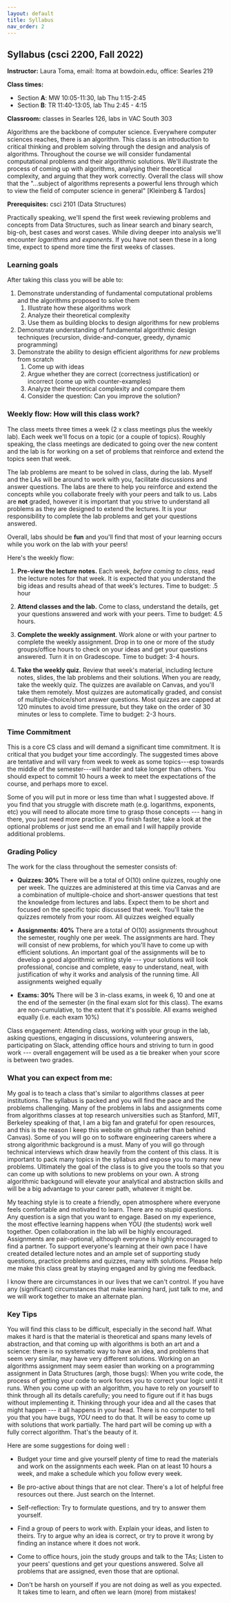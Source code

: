 ```yaml
---
layout: default 
title: Syllabus
nav_order: 2
---
```



## Syllabus (csci 2200, Fall 2022)


__Instructor:__ Laura Toma, email: ltoma at bowdoin.edu, office: Searles 219 

__Class times:__ 
- Section __A__: MW 10:05-11:30, lab Thu 1:15-2:45
- Section __B__: TR 11:40-13:05, lab Thu 2:45 - 4:15 

__Classroom:__  classes in Searles 126, labs in VAC South 303 


Algorithms are the backbone of computer science. Everywhere computer sciences reaches, there is an algorithm.  This class is an introduction to critical thinking and problem solving through the design and analysis of algorithms.   Throughout the course we will consider fundamental computational problems and their algorithmic solutions. We'll illustrate the process of coming up with algorithms, analysing their theoretical complexity, and arguing that they  work correctly. Overall the class will show that the "...subject of algorithms represents a powerful lens through which to view the field of computer science in general" [Kleinberg & Tardos]

**Prerequisites:** csci 2101 (Data Structures)

Practically speaking, we'll spend the first week reviewing problems and concepts from Data Structures, such as linear search and binary search, big-oh,  best cases and worst cases. While diving deeper into analysis we'll encounter _logarithms_ and _exponents_. If you have not seen these in a long time, expect to spend more time the first weeks of classes.  

### Learning goals 

After taking this class you will be able to: 

  1. Demonstrate understanding of fundamental computational problems and the algorithms proposed to solve them
      1. Illustrate how these algorithms work
      2. Analyze their theoretical complexity 
      3. Use them as building blocks to design algorithms for new problems 
  2. Demonstrate understanding of fundamental algorithmic design techniques (recursion, divide-and-conquer, greedy, dynamic programming)
  3. Demonstrate the ability to design efficient algorithms for _new_ problems  from scratch 
      1. Come up with ideas
      2. Argue whether they are correct (correctness justification) or incorrect (come up with counter-examples)
      3. Analyze their theoretical complexity and compare them
      4. Consider the question: Can you improve the solution?
  



### Weekly flow: How will this class work?

The class meets three times a week (2 x class meetings plus the weekly lab). Each week we'll focus on a topic (or a couple of topics).  Roughly speaking, the class meetings are dedicated to going over the new content and the  lab is for working on a set of problems that reinforce and extend the topics seen that week. 

The lab problems are meant to be solved in class, during the lab. Myself and the LAs will be around to work with you, facilitate discussions and answer  questions. The labs are there to help you reinforce and extend the concepts while you collaborate freely with your peers and talk to us. Labs are __not__ graded, however it is important that you strive to understand all problems as they are designed  to extend the lectures.  It is your responsibility to complete the lab problems and get your questions answered.   

Overall, labs should be __fun__  and you'll find that most of your learning occurs while you work on the lab with your peers! 


Here's the weekly flow:

  1. **Pre-view the lecture notes.**    Each week, _before coming to class_,  read  the lecture notes for that week. It is expected that you understand the big ideas and results ahead of that week's lectures.   Time to budget: .5 hour
           
  2. **Attend classes and the lab.** Come to class,  understand the details, get your questions answered and work with your peers. Time to budget: 4.5 hours. 
  
  3.  **Complete the weekly assignment**. Work alone or with your partner to complete the weekly assignment.  Drop in to one or more of the study groups/office hours to check on your ideas and get your questions answered. Turn it in on Gradescope. Time to budget: 3-4 hours.   
 
  4. **Take the weekly quiz.** Review  that week's material, including lecture notes, slides, the lab problems and their solutions.  When you are ready,  take the weekly quiz. The quizzes are available on Canvas, and you'll take them remotely.  Most quizzes are automatically graded, and consist of  multiple-choice/short answer questions. Most quizzes are capped at 120 minutes to avoid time pressure, but they  take on the order of 30 minutes or less to complete.  Time to budget: 2-3 hours.  

  
  
### Time Commitment
This is a core CS class and will demand a significant time commitment. It is critical that you budget your time accordingly.  The suggested times above are tentative and will vary from week to week as some topics---esp towards the middle of the semester---will harder and take longer than others. You should expect to commit 10 hours a week to meet the expectations of the course, and perhaps more to excel. 

Some of you will put in more or less time than what I suggested above.  If you find that you struggle with discrete math (e.g. logarithms, exponents, etc) you will need to allocate more time to grasp those concepts --- hang in there, you just need more practice. If you finish faster, take a look at the optional problems or just send me an email and I will happily provide additional problems.


  
### Grading Policy 

The work for the class throughout the semester consists of:  

- __Quizzes: 30%__ There will be a total of O(10) online quizzes,   roughly one per week. The quizzes are administered at this time via Canvas  and are  a combination of multiple-choice and short-answer questions that test the  knowledge from lectures and labs. Expect them to be short and focused on the specific topic discussed that week.  You'll take the quizzes remotely from your room.  All quizzes weighed equally 

- __Assignments: 40%__ There are a total of O(10) assignments throughout the semester, roughly one per week. The assignments are  hard. They will consist of new problems, for which you'll have to come up with efficient solutions. An important  goal of the assignments will be to develop a good algorithmic writing style --- your solutions  will look professional, concise and complete, easy to understand, neat, with justification of why it works and analysis of the running time.   All assignments weighed equally   

- __Exams: 30%__ There will be 3 in-class exams, in week 6,  10 and one at the end of the semester (in the final exam slot for this class).  The exams are non-cumulative, to the extent that it's possible. All exams weighed equally (i.e. each exam 10%)

Class engagement:  Attending class, working with your group in the lab, asking questions, engaging in discussions, volunteering answers,  participating on Slack, attending office hours and striving to turn in good work --- overall engagement will be used as a tie breaker when your score is between two grades.  





### What you can expect from me: 

My goal is to teach a class that's similar to algorithms classes at peer institutions. The  syllabus is packed and you will find the pace and the problems challenging. Many of the problems in labs and assignments come from algorithms classes at top research universities such as Stanford, MIT, Berkeley speaking of that, I am a big fan and grateful for open resources, and this is the reason I keep this website on github rather than behind Canvas).   Some of you will go on to software engineering careers where  a strong algorithmic background is a must.  Many of you will go through technical interviews which draw heavily from the content of this class. It is important to pack  many topics  in the syllabus and expose you to many new problems.  Ultimately the goal of the class is to give you the tools so that  you can come up with solutions to new problems on your own.   A strong algorithmic backgound will elevate your analytical and abstraction skills and will be a big advantage to your  career path, whatever it might be. 

My teaching style is to create a friendly, open atmosphere where everyone feels comfortable and motivated to learn. There are no stupid questions. Any question is a sign that you want to engage. Based on my experience, the most effective learning happens when YOU (the students) work well together.  Open collaboration in the lab will be highly encouraged. Assignments are pair-optional, although everyone is highly encouraged to find a partner.  To support everyone's learning at their own pace  I have created detailed lecture notes and an ample set of supporting study questions, practice problems and quizzes, many with solutions. Please help me make this class great by staying engaged and by giving me feedback.

I know there are circumstances in our lives that we can't control. If you  have any (significant) circumstances that make learning hard, just talk to me, and we will work together to make an alternate plan. 



### Key Tips
You will  find this class to be difficult, especially in the second half. What makes it hard is that the material is theoretical and spans many levels of abstraction, and that coming up with algorithms is both an art and a science: there is no systematic way to have an idea, and problems that seem very similar, may have very different solutions.   Working on an algorithms assignment may seem easier than working on a programming assignment in Data Structures (argh, those bugs): When you write code, the process of getting your code to work forces you to correct your logic until it runs.   When you come up with an algorithm, you have to rely on yourself to think through all its details carefully; you need to figure out if it has bugs without implementing it. Thinking through your idea and all the cases that might happen --- it all happens in your head. There is no computer to tell you that you have bugs, _YOU_ need to do that. It will be easy to come up with  solutions that work partially.  The hard part will be coming up with a fully correct algorithm. That's the beauty of it. 



Here are some suggestions for doing well :

* Budget your time  and give yourself plenty of time to read the materials and work on the assignments each week. Plan on at least 10 hours a week, and make a schedule which you follow every week. 

* Be pro-active about things that are not clear. There's a lot of helpful free resources out there. Just search on the Internet. 

* Self-reflection: Try to formulate questions, and try to answer them yourself.

* Find a group of peers to work with. Explain your ideas, and listen to theirs. Try to argue why an idea is correct, or try to prove it wrong by finding an instance where it does not work.

* Come to office hours, join the study groups and talk to the TAs; Listen to your peers' questions and get your questions answered.
Solve all problems that are assigned, even those that are optional.

* Don't be harsh on yourself if you are not doing as well as you expected. It takes time to learn, and often we learn (more) from mistakes! 

